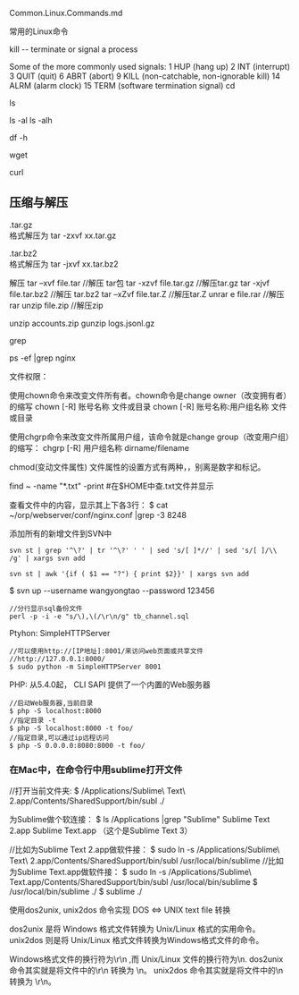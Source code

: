 Common.Linux.Commands.md

常用的Linux命令


kill -- terminate or signal a process

Some of the more commonly used signals:
     1       HUP (hang up)
     2       INT (interrupt)
     3       QUIT (quit)
     6       ABRT (abort)
     9       KILL (non-catchable, non-ignorable kill)
     14      ALRM (alarm clock)
     15      TERM (software termination signal)
cd 

ls 

ls -al
ls -alh 

df -h



wget

curl



## 压缩与解压  

.tar.gz    
格式解压为 tar   -zxvf   xx.tar.gz

.tar.bz2   
格式解压为 tar   -jxvf    xx.tar.bz2

解压
tar –xvf file.tar //解压 tar包
tar -xzvf file.tar.gz //解压tar.gz
tar -xjvf file.tar.bz2   //解压 tar.bz2
tar –xZvf file.tar.Z   //解压tar.Z
unrar e file.rar //解压rar
unzip file.zip //解压zip

unzip accounts.zip
gunzip logs.jsonl.gz



grep 

ps -ef |grep nginx

文件权限：

使用chown命令来改变文件所有者。chown命令是change owner（改变拥有者）的缩写
chown [-R] 账号名称 文件或目录
chown [-R] 账号名称:用户组名称 文件或目录

使用chgrp命令来改变文件所属用户组，该命令就是change group（改变用户组）的缩写：
chgrp [-R] 用户组名称 dirname/filename

chmod(变动文件属性)
文件属性的设置方式有两种，，别离是数字和标记。


find   ~   -name   "*.txt"   -print    #在$HOME中查.txt文件并显示

查看文件中的内容，显示其上下各3行：
$ cat ~/orp/webserver/conf/nginx.conf |grep -3 8248

添加所有的新增文件到SVN中
```
svn st | grep '^\?' | tr '^\?' ' ' | sed 's/[ ]*//' | sed 's/[ ]/\\ /g' | xargs svn add

svn st | awk '{if ( $1 == "?") { print $2}}' | xargs svn add
```

$ svn up --username wangyongtao --password 123456


```
//分行显示sql备份文件
perl -p -i -e "s/\),\(/\r\n/g" tb_channel.sql
```



Ptyhon: SimpleHTTPServer
```
//可以使用http://[IP地址]:8001/来访问web页面或共享文件
//http://127.0.0.1:8000/
$ sudo python -m SimpleHTTPServer 8001
```

PHP: 从5.4.0起， CLI SAPI 提供了一个内置的Web服务器

```
//启动Web服务器,当前目录
$ php -S localhost:8000
//指定目录 -t
$ php -S localhost:8000 -t foo/
//指定目录,可以通过ip远程访问 
$ php -S 0.0.0.0:8080:8000 -t foo/
```


### 在Mac中，在命令行中用sublime打开文件

//打开当前文件夹: 
$ /Applications/Sublime\ Text\ 2.app/Contents/SharedSupport/bin/subl ./

为Sublime做个软连接：
$ ls /Applications |grep "Sublime"
Sublime Text 2.app 
Sublime Text.app （这个是Sublime Text 3）

//比如为Sublime Text 2.app做软件接：
$ sudo ln -s /Applications/Sublime\ Text\ 2.app/Contents/SharedSupport/bin/subl /usr/local/bin/sublime
//比如为Sublime Text.app做软件接：
$ sudo ln -s /Applications/Sublime\ Text.app/Contents/SharedSupport/bin/subl /usr/local/bin/sublime
$ /usr/local/bin/sublime ./
$ sublime ./



使用dos2unix, unix2dos 命令实现 DOS <=> UNIX text file 转换

dos2unix 是将 Windows 格式文件转换为 Unix/Linux 格式的实用命令。
unix2dos 则是将 Unix/Linux 格式文件转换为Windows格式文件的命令。

Windows格式文件的换行符为\r\n ,而 Unix/Linux 文件的换行符为\n.
dos2unix 命令其实就是将文件中的\r\n 转换为 \n。
unix2dos 命令其实就是将文件中的\n 转换为 \r\n。

